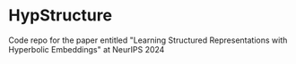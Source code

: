 # HypStructure
Code repo for the paper entitled "Learning Structured Representations with Hyperbolic Embeddings" at NeurIPS 2024
